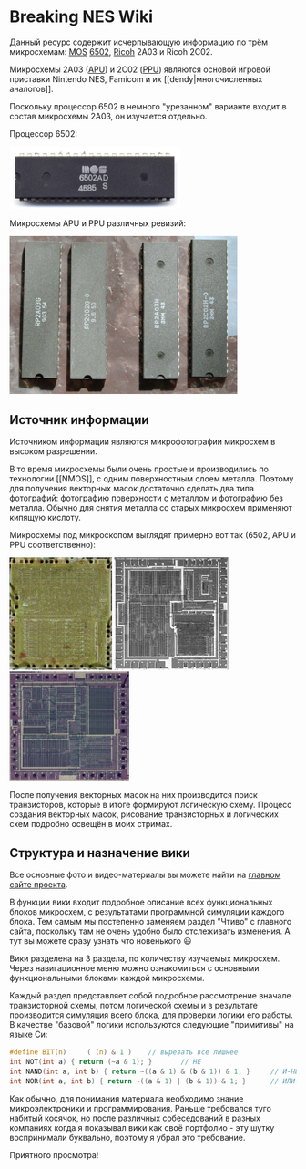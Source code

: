 # Breaking NES Wiki

Данный ресурс содержит исчерпывающую информацию по трём микросхемам: [MOS](MOS.md) [6502](6502/Readme.md), [Ricoh](Ricoh.md) 2A03 и Ricoh 2C02.

Микросхемы 2A03 ([APU](APU/Readme.md)) и 2С02 ([PPU](PPU/Readme.md)) являются основой игровой приставки Nintendo NES, Famicom и их [[dendy|многочисленных аналогов]].

Поскольку процессор 6502 в немного "урезанном" варианте входит в состав микросхемы 2A03, он изучается отдельно.

Процессор 6502:

<img src="/BreakingNESWiki/imgstore/mos_6502ad_top.jpg" width="300px">

Микросхемы APU и PPU различных ревизий:

<img src="/BreakingNESWiki/imgstore/2701408_600px.jpg" width="400px">

## Источник информации

Источником информации являются микрофотографии микросхем в высоком разрешении.

В то время микросхемы были очень простые и производились по технологии [[NMOS]], с одним поверхностным слоем металла. Поэтому для получения векторных масок достаточно сделать два типа фотографий: фотографию поверхности с металлом и фотографию без металла. Обычно для снятия металла со старых микросхем применяют кипящую кислоту.

Микросхемы под микроскопом выглядят примерно вот так (6502, APU и PPU соответственно):

<img src="/BreakingNESWiki/imgstore/6502_die_shot.jpg" width="180px"> <img src="/BreakingNESWiki/imgstore/apu_die_shot.jpg" width="200px"> <img src="/BreakingNESWiki/imgstore/ppu_die_shot.jpg" width="210px">

После получения векторных масок на них производится поиск транзисторов, которые в итоге формируют логическую схему.
Процесс создания векторных масок, рисование транзисторных и логических схем подробно освещён в моих стримах.

## Структура и назначение вики

Все основные фото и видео-материалы вы можете найти на [главном сайте проекта](http://breaknes.com).

В функции вики входит подробное описание всех функциональных блоков микросхем, с результатами программной симуляции каждого блока. Тем самым мы постепенно заменяем раздел "Чтиво" с главного сайта, поскольку там не очень удобно было отслеживать изменения. А тут вы можете сразу узнать что новенького :smiley:

Вики разделена на 3 раздела, по количеству изучаемых микросхем. Через навигационное меню можно ознакомиться с основными функциональными блоками каждой микросхемы.

Каждый раздел представляет собой подробное рассмотрение вначале транзисторной схемы, потом логической схемы и в результате производится симуляция всего блока, для проверки логики его работы. В качестве "базовой" логики используются следующие "примитивы" на языке Си:
```c
#define BIT(n)     ( (n) & 1 )    // вырезать все лишнее
int NOT(int a) { return (~a & 1); }       // НЕ
int NAND(int a, int b) { return ~((a & 1) & (b & 1)) & 1; }     // И-НЕ
int NOR(int a, int b) { return ~((a & 1) | (b & 1)) & 1; }      // ИЛИ-НЕ
```

Как обычно, для понимания материала необходимо знание микроэлектроники и программирования. Раньше требовался туго набитый косячок, но после различных собеседований в разных компаниях когда я показывал вики как своё портфолио - эту шутку воспринимали буквально, поэтому я убрал это требование.

Приятного просмотра!
